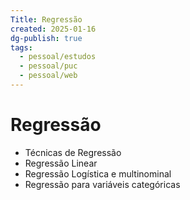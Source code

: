 ```yaml
---
Title: Regressão
created: 2025-01-16
dg-publish: true
tags:
  - pessoal/estudos
  - pessoal/puc
  - pessoal/web
---
```

# Regressão
- Técnicas de Regressão
- Regressão Linear
- Regressão Logística e multinominal
- Regressão para variáveis categóricas
